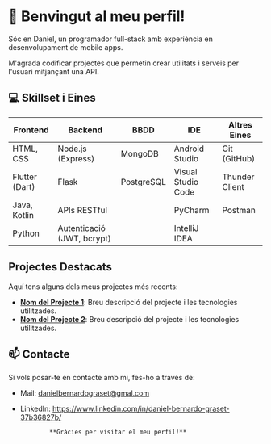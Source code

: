 # 👋 Benvingut al meu perfil!

Sóc en Daniel, un programador full-stack amb experiència en desenvolupament de mobile apps. 

M'agrada codificar projectes que permetin crear utilitats i serveis per l'usuari mitjançant una API.

## 💻 Skillset i Eines

| **Frontend**         | **Backend**                | **BBDD**                | **IDE**                  | **Altres Eines**      |
|-----------------------|----------------------------|--------------------------|--------------------------|-----------------------|
| HTML, CSS          | Node.js (Express)                   |MongoDB               | Android Studio         | Git (GitHub)        |
| Flutter (Dart)     | Flask       | PostgreSQL            | Visual Studio Code     | Thunder Client      |
| Java, Kotlin       | APIs RESTful    |                                  | PyCharm                | Postman             |
| Python             | Autenticació (JWT, bcrypt) |                         | IntelliJ IDEA         |                       |




## Projectes Destacats

Aquí tens alguns dels meus projectes més recents:

- **[Nom del Projecte 1](enllaç-al-projecte-1)**: Breu descripció del projecte i les tecnologies utilitzades.
- **[Nom del Projecte 2](enllaç-al-projecte-2)**: Breu descripció del projecte i les tecnologies utilitzades.

## 📫 Contacte

Si vols posar-te en contacte amb mi, fes-ho a través de:

- Mail: danielbernardograset@gmal.com
- LinkedIn: https://www.linkedin.com/in/daniel-bernardo-graset-37b36827b/


              **Gràcies per visitar el meu perfil!**
